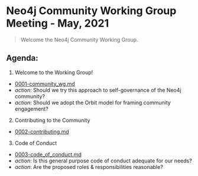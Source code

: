 # Neo4j Community Working Group Meeting - May, 2021

> Welcome the Neo4j Community Working Group.  

## Agenda:

1. Welcome to the Working Group!
  - [0001-community_wg.md](../RFCs/0001-community_wg.md)
  - *action*: Should we try this approach to self-governance of the Neo4j community?
  - *action*: Should we adopt the Orbit model for framing community engagement?
2. Contributing to the Community
  - [0002-contributing.md](../RFCs/0002-contributing.md)
3. Code of Conduct
  - [0003-code_of_conduct.md](../RFCs/0003-code_of_conduct.md)
  - *action*: Is this general purpose code of conduct adequate for our needs?
  - *action*: Are the proposed roles & responsibilities reasonable?
